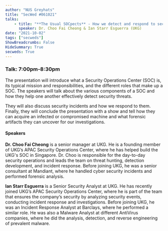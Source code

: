 ```yaml
---
author: "NUS Greyhats"
title: "SecWed #061021"
talks:
    - title: "**The Usual SOCpects** - How we detect and respond to security threats"
      speaker: Dr. Choo Fai Cheong & Ian Starr Esguerra (UKG)
date: "2021-10-02"
tags: ["secweds"]
ShowBreadcrumbs: False
HideSummary: True
secweds: True
---
```


### Talk: 7:00pm-8:30pm

The presentation will introduce what a Security Operations Center (SOC) is, its typical mission and responsibilities, and the different roles that make up a SOC. The speakers will talk about the various components of a SOC and how they help one another effectively detect security threats.

They will also discuss security incidents and how we respond to them. Finally, they will conclude the presentation with a show and tell how they can acquire an infected or compromised machine and what forensic artifacts they can uncover for our investigations.

#### Speakers

**Dr. Choo Fai Cheong** is a senior manager at UKG. He is a founding member of UKG’s APAC Security Operations Center, where he has helped build the UKG's SOC in Singapore. Dr. Choo is responsible for the day-to-day security operations and leads the team on threat hunting, detection development, and incident response. Before joining UKG, he was a senior consultant at Mandiant, where he handled cyber security incidents and performed forensic analysis.

**Ian Starr Esguerra** is a Senior Security Analyst at UKG. He has recently joined UKG’s APAC Security Operations Center, where he is part of the team that ensures the company’s security by analyzing security events, conducting incident response and investigations. Before joining UKG, he was an Incident Response Analyst at Barclays, where he performed a similar role. He was also a Malware Analyst at different AntiVirus companies, where he did the analysis, detection, and reverse engineering of prevalent malware.

